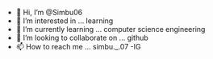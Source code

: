- 👋 Hi, I’m @Simbu06
- 👀 I’m interested in ... learning
- 🌱 I’m currently learning ... computer science engineering
- 💞️ I’m looking to collaborate on ... github
- 📫 How to reach me ... simbu._.07 -IG

<!---
Simbu06/Simbu06 is a ✨ special ✨ repository because its `README.md` (this file) appears on your GitHub profile.
You can click the Preview link to take a look at your changes.
--->
